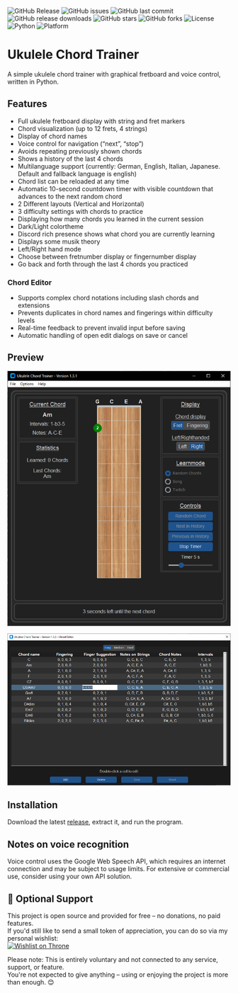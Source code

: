 ![GitHub Release](https://img.shields.io/github/v/release/Ma-Ko-dev/UkuleleAkkordtrainer?style=flat-square)
![GitHub issues](https://img.shields.io/github/issues/Ma-Ko-dev/UkuleleAkkordtrainer?style=flat-square)
![GitHub last commit](https://img.shields.io/github/last-commit/Ma-Ko-dev/UkuleleAkkordtrainer?style=flat-square)
![GitHub release downloads](https://img.shields.io/github/downloads/Ma-Ko-dev/UkuleleAkkordtrainer/total)
![GitHub stars](https://img.shields.io/github/stars/Ma-Ko-dev/UkuleleAkkordtrainer?style=flat-square)
![GitHub forks](https://img.shields.io/github/forks/Ma-Ko-dev/UkuleleAkkordtrainer?style=flat-square)
![License](https://img.shields.io/github/license/Ma-Ko-dev/UkuleleAkkordtrainer)
![Python](https://img.shields.io/badge/python-3.x-blue)
![Platform](https://img.shields.io/badge/platform-Windows-blue)


# Ukulele Chord Trainer

A simple ukulele chord trainer with graphical fretboard and voice control, written in Python.

## Features

- Full ukulele fretboard display with string and fret markers
- Chord visualization (up to 12 frets, 4 strings)
- Display of chord names
- Voice control for navigation (“next”, “stop”)
- Avoids repeating previously shown chords
- Shows a history of the last 4 chords
- Multilanguage support (currently: German, English, Italian, Japanese. Default and fallback language is english)
- Chord list can be reloaded at any time
- Automatic 10-second countdown timer with visible countdown that advances to the next random chord
- 2 Different layouts (Vertical and Horizontal)
- 3 difficulty settings with chords to practice
- Displaying how many chords you learned in the current session
- Dark/Light colortheme
- Discord rich presence shows what chord you are currently learning
- Displays some musik theory
- Left/Right hand mode
- Choose between fretnumber display or fingernumber display
- Go back and forth through the last 4 chords you practiced

### Chord Editor

- Supports complex chord notations including slash chords and extensions  
- Prevents duplicates in chord names and fingerings within difficulty levels  
- Real-time feedback to prevent invalid input before saving  
- Automatic handling of open edit dialogs on save or cancel  

## Preview

<p align="center">
  <img src="assets/previews/preview_v1.3.1.png" alt="Preview of the Ukulele Chord Trainer" width="600">
</p>
<p align="center">
  <img src="assets/previews/editor_preview_1.3.0.png" alt="Preview of the Chord Editor" width="600">
</p>

## Installation

Download the latest [release](https://github.com/Ma-Ko-dev/UkuleleAkkordtrainer/releases/latest), extract it, and run the program.

## Notes on voice recognition

Voice control uses the Google Web Speech API, which requires an internet connection and may be subject to usage limits. For extensive or commercial use, consider using your own API solution.


## 🙌 Optional Support

This project is open source and provided for free – no donations, no paid features.  
If you'd still like to send a small token of appreciation, you can do so via my personal wishlist:  
[![Wishlist on Throne](https://raw.githubusercontent.com/throneapp/media-kit/main/badges/throne-black.svg)](https://throne.com/gariot)

Please note: This is entirely voluntary and not connected to any service, support, or feature.  
You're not expected to give anything – using or enjoying the project is more than enough. 😊

